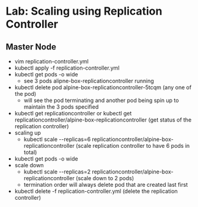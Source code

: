 # Lab: Scaling using Replication Controller

## Master Node

- vim replication-controller.yml
- kubectl apply -f replication-controller.yml
- kubectl get pods -o wide
  - see 3 pods alipne-box-replicationcontroller running
- kubectl delete pod alpine-box-replicationcontroller-5tcqm (any one of the pod)
  - will see the pod terminating and another pod being spin up to maintain the 3 pods specified
- kubectl get replicationcontroller or kubectl get replicationcontroller/alpine-box-replicationcontroller (get status of the replication controller)
- scaling up
  - kubectl scale --replicas=6 replicationcontroller/alpine-box-replicationcontroller (scale replication controller to have 6 pods in total)
- kubectl get pods -o wide
- scale down
  - kubectl scale --replicas=2 replicationcontroller/alpine-box-replicationcontroller (scale down to 2 pods)
  - termination order will always delete pod that are created last first
- kubectl delete -f replication-controller.yml (delete the replication controller)
